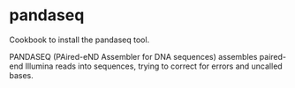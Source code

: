# pandaseq
Cookbook to install the pandaseq tool.

PANDASEQ (PAired-eND Assembler for DNA sequences) assembles paired-end Illumina reads into sequences, trying to correct for errors and uncalled bases.
